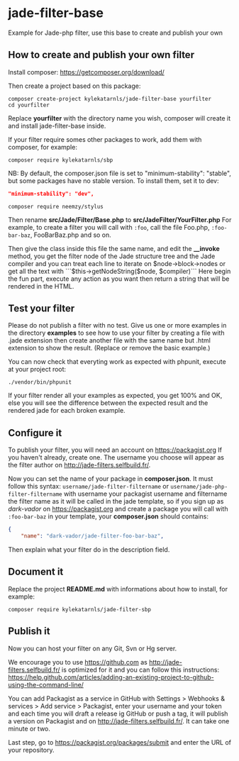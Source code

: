 # jade-filter-base
Example for Jade-php filter, use this base to create and publish your own

## How to create and publish your own filter

Install composer: https://getcomposer.org/download/

Then create a project based on this package:

```shell
composer create-project kylekatarnls/jade-filter-base yourfilter
cd yourfilter
```
Replace **yourfilter** with the directory name you wish, composer will create
it and install jade-filter-base inside.

If your filter require somes other packages to work, add them with composer,
for example:

```shell
composer require kylekatarnls/sbp
```

NB: By default, the composer.json file is set to "minimum-stability": "stable",
but some packages have no stable version. To install them, set it to dev:

```json
"minimum-stability": "dev",
```
```shell
composer require neemzy/stylus
```

Then rename **src/Jade/Filter/Base.php** to **src/JadeFilter/YourFilter.php**
For example, to create a filter you will call with ```:foo```, call the file
Foo.php, ```:foo-bar-baz```, FooBarBaz.php and so on.

Then give the class inside this file the same name, and edit the **__invoke**
method, you get the filter node of the Jade structure tree and the Jade
compiler and you can treat each line to iterate on $node->block->nodes or
get all the text with ```$this->getNodeString($node, $compiler)```
Here begin the fun part, execute any action as you want then return a string
that will be rendered in the HTML.

## Test your filter

Please do not publish a filter with no test. Give us one or more examples in
the directory **examples** to see how to use your filter by creating a file
with .jade extension then create another file with the same name but .html
extension to show the result. (Replace or remove the basic example.)

You can now check that everyting work as expected with phpunit, execute at
your project root:

```shell
./vendor/bin/phpunit
```

If your filter render all your examples as expected, you get 100% and OK,
else you will see the difference between the expected result and the
rendered jade for each broken example.

## Configure it

To publish your filter, you will need an account on https://packagist.org
If you haven't already, create one. The username you choose will appear as
the filter author on http://jade-filters.selfbuild.fr/.

Now you can set the name of your package in **composer.json**. It must follow
this syntax: ```username/jade-filter-filtername```
or ```username/jade-php-filter-filtername``` with username your packagist
username and filtername the filter name as it will be called in the jade
template, so if you sign up as *dark-vador* on https://packagist.org and
create a package you will call with ```:foo-bar-baz``` in your template,
your **composer.json** should contains:
```json
{
    "name": "dark-vador/jade-filter-foo-bar-baz",
```

Then explain what your filter do in the description field.

## Document it

Replace the project **README.md** with informations about how to install,
for example:

```shell
composer require kylekatarnls/jade-filter-sbp
```

## Publish it

Now you can host your filter on any Git, Svn or Hg server.

We encourage you to use https://github.com as http://jade-filters.selfbuild.fr/
is optimized for it and you can follow this instructions: https://help.github.com/articles/adding-an-existing-project-to-github-using-the-command-line/

You can add Packagist as a service in GitHub with Settings >
Webhooks & services > Add service > Packagist, enter your username and
your token and each time you will draft a release ig GitHub or push a tag,
it will publish a version on Packagist and on http://jade-filters.selfbuild.fr/.
It can take one minute or two.

Last step, go to https://packagist.org/packages/submit and enter the URL of
your repository.
